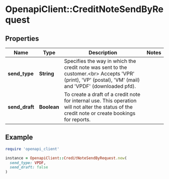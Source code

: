 # OpenapiClient::CreditNoteSendByRequest

## Properties

| Name | Type | Description | Notes |
| ---- | ---- | ----------- | ----- |
| **send_type** | **String** | Specifies the way in which the credit note was sent to the customer.&lt;br&gt;       Accepts &#39;VPR&#39; (print), &#39;VP&#39; (postal), &#39;VM&#39; (mail) and &#39;VPDF&#39; (downloaded pfd). |  |
| **send_draft** | **Boolean** | To create a draft of a credit note for internal use. This operation will not alter the status of the credit note or create bookings for reports. |  |

## Example

```ruby
require 'openapi_client'

instance = OpenapiClient::CreditNoteSendByRequest.new(
  send_type: VPDF,
  send_draft: false
)
```

